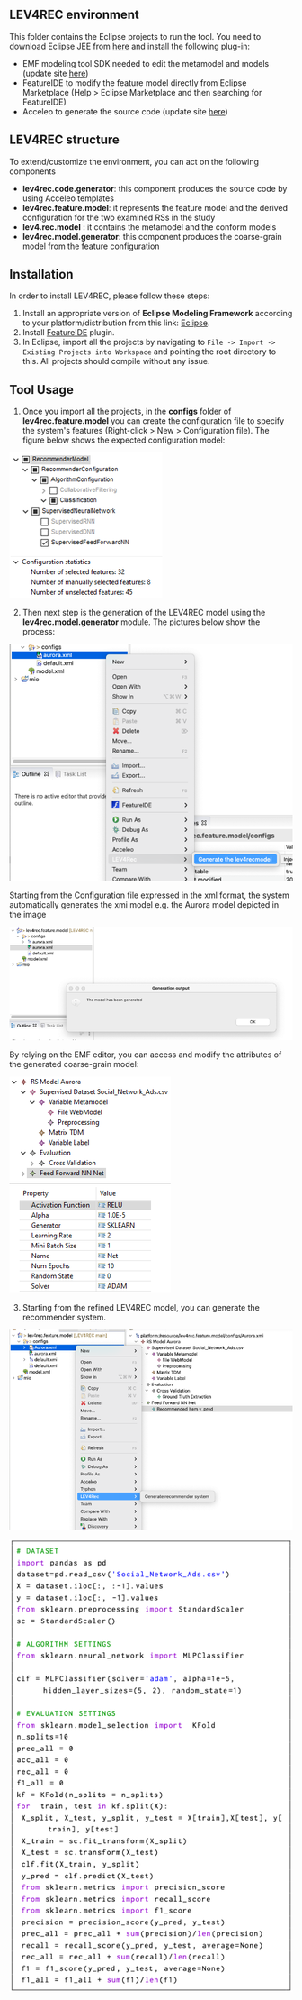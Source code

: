 ## LEV4REC environment
This folder contains the Eclipse projects to run the tool. You need to download Eclipse JEE from [here](https://www.eclipse.org/downloads/) and install the following plug-in:

 - EMF modeling tool SDK needed to edit the metamodel and models (update site [here](https://download.eclipse.org/modeling/emf/emf/builds/index.html))
 - FeatureIDE to modify the feature model directly from Eclipse Marketplace (Help > Eclipse Marketplace and then searching for FeatureIDE)
 - Acceleo to generate the source code (update site [here](https://www.eclipse.org/acceleo/download.html))



## LEV4REC structure

To extend/customize the environment, you can act on the following components

 - **lev4rec.code.generator**: this component produces the source code by using Acceleo templates
 - **lev4rec.feature.model**: it represents the feature model and the derived configuration for the two examined RSs in the study
 - **lev4.rec.model** : it contains the metamodel and the conform models 
 - **lev4rec.model.generator**: this component produces the coarse-grain model from the feature configuration

 
 
## Installation
In order to install LEV4REC, please follow these steps:

1. Install an appropriate version of **Eclipse Modeling Framework** according to your platform/distribution from this link: [Eclipse](https://www.eclipse.org/downloads/).
2. Install [FeatureIDE](https://featureide.github.io/) plugin.
3. In Eclipse, import all the projects by navigating to `File -> Import -> Existing Projects into Workspace` and pointing the root directory to this. All projects should compile without any issue.

## Tool Usage
1. Once you import all the projects, in the **configs** folder of **lev4rec.feature.model** you can create the configuration file to specify the system's features (Right-click > New > Configuration file). The figure below shows the expected configuration model:

![config 1](./images/aurora_feature.png)

2. Then next step is the generation of the LEV4REC model using the  **lev4rec.model.generator** module. The pictures below show the process:

![phase 1](./images/1a.png)

Starting from the Configuration file expressed in the xml format, the system automatically generates the xmi model e.g. the Aurora model depicted in the image

![phase 2](./images/1b.png)

By relying on the EMF editor, you can access and modify the attributes of the generated coarse-grain model:

![config 1](./images/aurora_configuration.png)

3. Starting from the refined LEV4REC model, you can generate the recommender system.

![phase 3](./images/2a.png)

![output](./images/output.png)